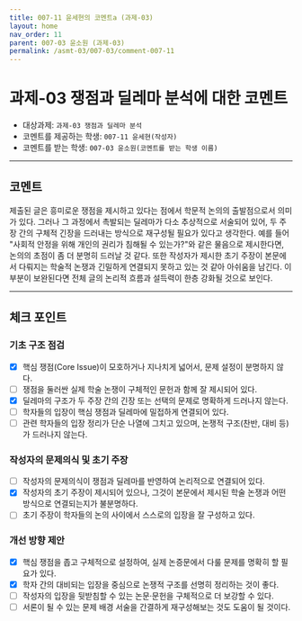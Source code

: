 ```yaml
---
title: 007-11 윤세현의 코멘트a (과제-03) 
layout: home
nav_order: 11
parent: 007-03 윤소원 (과제-03)
permalink: /asmt-03/007-03/comment-007-11
---
```


# 과제-03 쟁점과 딜레마 분석에 대한 코멘트

- 대상과제: `과제-03 쟁점과 딜레마 분석`
- 코멘트를 제공하는 학생: `007-11 윤세현(작성자)` 
- 코멘트를 받는 학생: `007-03 윤소원(코멘트를 받는 학생 이름)` 

---

## 코멘트

제출된 글은 흥미로운 쟁점을 제시하고 있다는 점에서 학문적 논의의 출발점으로서 의미가 있다. 그러나 그 과정에서 촉발되는 딜레마가 다소 추상적으로 서술되어 있어, 두 주장 간의 구체적 긴장을 드러내는 방식으로 재구성될 필요가 있다고 생각한다. 예를 들어 "사회적 안정을 위해 개인의 권리가 침해될 수 있는가?"와 같은 물음으로 제시한다면, 논의의 초점이 좀 더 분명히 드러날 것 같다. 또한 작성자가 제시한 초기 주장이 본문에서 다뤄지는 학술적 논쟁과 긴밀하게 연결되지 못하고 있는 것 같아 아쉬움을 남긴다. 이 부분이 보완된다면 전체 글의 논리적 흐름과 설득력이 한층 강화될 것으로 보인다.

---

## 체크 포인트

### **기초 구조 점검**
- [x] 핵심 쟁점(Core Issue)이 모호하거나 지나치게 넓어서, 문제 설정이 분명하지 않다.
- [ ] 쟁점을 둘러싼 실제 학술 논쟁이 구체적인 문헌과 함께 잘 제시되어 있다.
- [x] 딜레마의 구조가 두 주장 간의 긴장 또는 선택의 문제로 명확하게 드러나지 않는다.
- [ ] 학자들의 입장이 핵심 쟁점과 딜레마에 밀접하게 연결되어 있다.
- [ ] 관련 학자들의 입장 정리가 단순 나열에 그치고 있으며, 논쟁적 구조(찬반, 대비 등)가 드러나지 않는다.

### **작성자의 문제의식 및 초기 주장**
- [ ] 작성자의 문제의식이 쟁점과 딜레마를 반영하여 논리적으로 연결되어 있다.
- [x] 작성자의 초기 주장이 제시되어 있으나, 그것이 본문에서 제시된 학술 논쟁과 어떤 방식으로 연결되는지가 불분명하다.
- [ ] 초기 주장이 학자들의 논의 사이에서 스스로의 입장을 잘 구성하고 있다.

### **개선 방향 제안**
- [x] 핵심 쟁점을 좁고 구체적으로 설정하여, 실제 논증문에서 다룰 문제를 명확히 할 필요가 있다.
- [x] 학자 간의 대비되는 입장을 중심으로 논쟁적 구조를 선명히 정리하는 것이 좋다.
- [ ] 작성자의 입장을 뒷받침할 수 있는 논문·문헌을 구체적으로 더 보강할 수 있다.
- [ ] 서론이 될 수 있는 문제 배경 서술을 간결하게 재구성해보는 것도 도움이 될 것이다.
